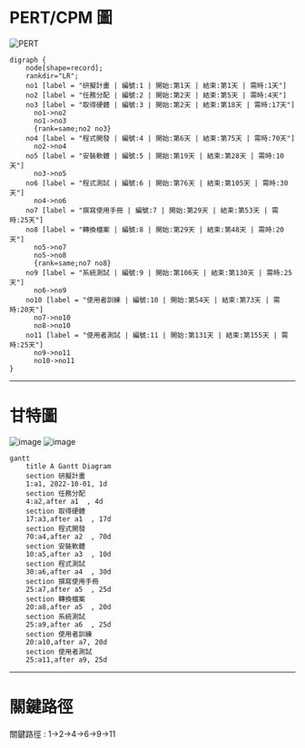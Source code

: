 
# **PERT/CPM 圖**

![PERT](PERT圖.jpg "PERT圖")

```graphviz
digraph {
	node[shape=record];
	rankdir="LR";
    no1 [label = "研擬計畫 | 編號:1 | 開始:第1天 | 結束:第1天 | 需時:1天"]
    no2 [label = "任務分配 | 編號:2 | 開始:第2天 | 結束:第5天 | 需時:4天"]
    no3 [label = "取得硬體 | 編號:3 | 開始:第2天 | 結束:第18天 | 需時:17天"]
      no1->no2
      no1->no3
      {rank=same;no2 no3}
    no4 [label = "程式開發 | 編號:4 | 開始:第6天 | 結束:第75天 | 需時:70天"]
      no2->no4
    no5 [label = "安裝軟體 | 編號:5 | 開始:第19天 | 結束:第28天 | 需時:10天"]
      no3->no5
    no6 [label = "程式測試 | 編號:6 | 開始:第76天 | 結束:第105天 | 需時:30天"]
      no4->no6
    no7 [label = "撰寫使用手冊 | 編號:7 | 開始:第29天 | 結束:第53天 | 需時:25天"]
    no8 [label = "轉換檔案 | 編號:8 | 開始:第29天 | 結束:第48天 | 需時:20天"]
      no5->no7
      no5->no8
      {rank=same;no7 no8}
    no9 [label = "系統測試 | 編號:9 | 開始:第106天 | 結束:第130天 | 需時:25天"]
      no6->no9
    no10 [label = "使用者訓練 | 編號:10 | 開始:第54天 | 結束:第73天 | 需時:20天"]
      no7->no10
      no8->no10 
    no11 [label = "使用者測試 | 編號:11 | 開始:第131天 | 結束:第155天 | 需時:25天"]
      no9->no11
      no10->no11
}
```

---

# **甘特圖**

![image](https://user-images.githubusercontent.com/94920331/194765193-eab63110-5a2d-43e7-9c65-3f8fad2ab0c1.png)
![image](https://user-images.githubusercontent.com/94920331/194766501-ec1aa744-0fd0-44e9-bff9-f2e178ac9668.png)

```mermaid
gantt
    title A Gantt Diagram
    section 研擬計畫
    1:a1, 2022-10-01, 1d
    section 任務分配
    4:a2,after a1  , 4d
    section 取得硬體
    17:a3,after a1  , 17d
    section 程式開發
    70:a4,after a2  , 70d 
    section 安裝軟體
    10:a5,after a3  , 10d
    section 程式測試
    30:a6,after a4  , 30d
    section 撰寫使用手冊
    25:a7,after a5  , 25d
    section 轉換檔案
    20:a8,after a5  , 20d
    section 系統測試
    25:a9,after a6  , 25d
    section 使用者訓練
    20:a10,after a7, 20d
    section 使用者測試
    25:a11,after a9, 25d
```
---

# **關鍵路徑**

關鍵路徑 : 1->2->4->6->9->11
